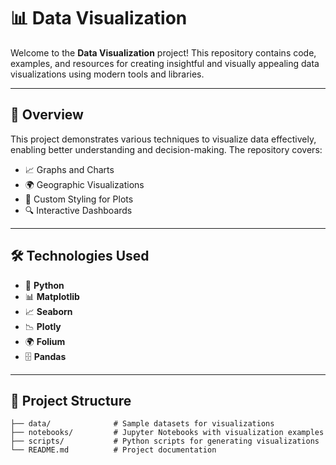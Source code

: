 # 📊 Data Visualization  

Welcome to the **Data Visualization** project! This repository contains code, examples, and resources for creating insightful and visually appealing data visualizations using modern tools and libraries.  

---

## 🚀 **Overview**  

This project demonstrates various techniques to visualize data effectively, enabling better understanding and decision-making. The repository covers:  
- 📈 Graphs and Charts  
- 🌍 Geographic Visualizations  
- 🎨 Custom Styling for Plots  
- 🔍 Interactive Dashboards  

---

## 🛠️ **Technologies Used**  

- 🐍 **Python**  
- 📊 **Matplotlib**  
- 📈 **Seaborn**  
- 📉 **Plotly**  
- 🌍 **Folium**  
- 🗄️ **Pandas**  

---

## 📂 **Project Structure**  

```plaintext
├── data/              # Sample datasets for visualizations  
├── notebooks/         # Jupyter Notebooks with visualization examples  
├── scripts/           # Python scripts for generating visualizations  
└── README.md          # Project documentation  
